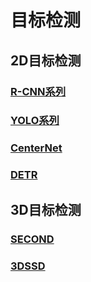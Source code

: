 # 目标检测
## 2D目标检测
### [R-CNN系列]()

### [YOLO系列](YOLO.md)
### [CenterNet](CenterNet.md)

### [DETR]()

## 3D目标检测
### [SECOND]()

### [3DSSD]()